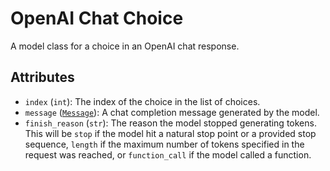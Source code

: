 # OpenAI Chat Choice

A model class for a choice in an OpenAI chat response.

## Attributes

- `index` (`int`): The index of the choice in the list of choices.
- `message` ([`Message`](message.md)): A chat completion message generated by the model.
- `finish_reason` (`str`): The reason the model stopped generating tokens. This will be `stop` if the model hit a natural stop point or a provided stop sequence, `length` if the maximum number of tokens specified in the request was reached, or `function_call` if the model called a function.
